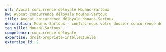 ```yaml
---
url: Avocat concurrence deloyale Mouans-Sartoux
kw: Avocat concurrence déloyale Mouans-Sartoux
title: Avocat concurrence déloyale Mouans-Sartoux
description: Mouans-Sartoux - confiez-nous votre dossier concurrence déloyale
tag_ville: Mouans-Sartoux
competence: concurrence déloyale
expertise: droit-propriete-intellectuelle
extertise_id: 2
---
```

